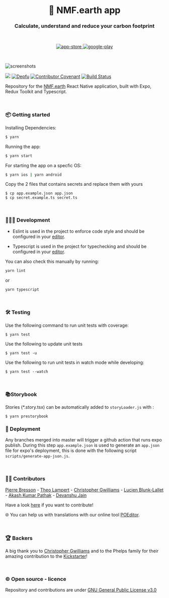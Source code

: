 <h1 align="center">🌱 NMF.earth app</h1>
<h3 align="center">Calculate, understand and reduce your carbon footprint</h3>

<br />

<p align="center">
  <a href="https://apps.apple.com/us/app/nmf-earth/id1494561829">
    <img alt="app-store" src="https://github.com/NotMyFaultEarth/nmf-app/blob/master/app-store.png" />
  </a>
  <a href="https://play.google.com/store/apps/details?id=nmf.earth">
    <img alt="google-play" src="https://github.com/NotMyFaultEarth/nmf-app/blob/master/play-store.png" />
  </a>
</p>

<br />

![screenshots](https://github.com/NotMyFaultEarth/nmf-app/blob/master/app-preview.png)

![](https://github.com/NMF-earth/nmf-app/workflows/Test%20CI/badge.svg)
[![Depfu](https://badges.depfu.com/badges/f3b06c819202baf2a14b3241cbf249c9/overview.svg)](https://depfu.com/repos/github/NotMyFaultEarth/nmf-app?project_id=10243)
[![Contributor Covenant](https://img.shields.io/badge/Contributor%20Covenant-v2.0%20adopted-ff69b4.svg)](code_of_conduct.md)
[![Build Status](https://img.shields.io/static/v1.svg?label=CSL&message=software%20against%20climate%20change&color=green?style=flat&logo=github)](https://github.com/climate-strike/license)

Repository for the [NMF.earth](https://nmf.earth/) React Native application, built with Expo, Redux Toolkit and Typescript.

<br />

### 📦 Getting started

Installing Dependencies:

```sh
$ yarn
```

Running the app:

```sh
$ yarn start
```

For starting the app on a specfic OS:

```sh
$ yarn ios | yarn android
```

Copy the 2 files that contains secrets and replace them with yours

```
$ cp app.example.json app.json
$ cp secret.example.ts secret.ts
```

<br />

### 👩🏾‍💻 Development

- Eslint is used in the project to enforce code style and should be configured in your [editor](https://eslint.org/docs/user-guide/integrations).

- Typescript is used in the project for typechecking and should be configured in your [editor](https://github.com/Microsoft/TypeScript/wiki/TypeScript-Editor-Support).

You can also check this manually by running:

```sh
yarn lint
```

or

```sh
yarn typescript
```

<br />

### 🛠 Testing

Use the following command to run unit tests with coverage:

```
$ yarn test
```

Use the following to update unit tests

```
$ yarn test -u
```

Use the following to run unit tests in watch mode while developing:

```
$ yarn test --watch
```

<br />

### 📚Storybook

Stories (\*.story.tsx) can be automatically added to `storyLoader.js` with :

```
$ yarn prestorybook
```

### 🚀 Deployment

Any branches merged into master will trigger a github action that runs expo publish.
During this step `app.example.json` is used to generate an `app.json` file for expo's deployment, this is done with the following script `scripts/generate-app-json.js`.

<br />

### 👨‍💻 Contributors

[Pierre Bresson](https://github.com/pierrebresson/) - [Theo Lampert](https://github.com/theolampert) - [Christopher Gwilliams](https://github.com/encima) - [Lucien Blunk-Lallet](https://github.com/lucienbl) - [Akash Kumar Pathak](https://github.com/akkikumar72) - [Devanshu Jain](https://github.com/devanshujain95)

Have a look [here](https://github.com/NotMyFaultEarth/nmf-app/blob/master/contributing.md) if you want to contribute!

🌐 You can help us with translations with our online tool [POEditor](https://poeditor.com/join/project/0MbginCsWp).

<br />

### 🏆 Backers

A big thank you to [Christopher Gwilliams](https://github.com/encima) and to the Phelps family for their amazing contribution to the [Kickstarter](https://www.kickstarter.com/projects/pierrebresson/not-my-fault)!

<br />

### ©️ Open source - licence

Repository and contributions are under [GNU General Public License v3.0](https://github.com/NotMyFaultEarth/nmf-app/blob/master/LICENSE)

